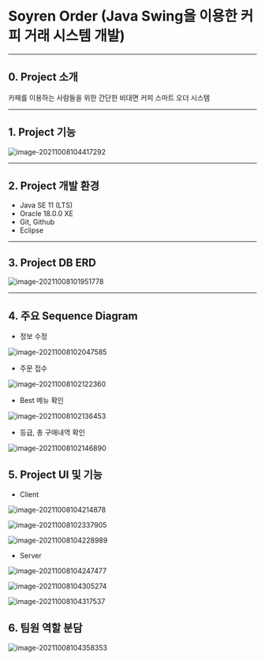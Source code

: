 

# Soyren Order (Java Swing을 이용한 커피 거래 시스템 개발)



------

## 0. Project 소개

카페를 이용하는 사람들을 위한 간단한 비대면 커피 스마트 오더 시스템



------

## 1. Project 기능

![image-20211008104417292](https://github.com/jsj0718/SoyrenOrder/blob/main/README.assets/image-20211008104417292.png)



------

## 2. Project 개발 환경

- Java SE 11 (LTS)
- Oracle 18.0.0 XE
- Git, Github
- Eclipse



------

## 3. Project DB ERD

![image-20211008101951778](https://github.com/jsj0718/SoyrenOrder/blob/master/README.assets/image-20211008101951778.png)

------



## 4. 주요 Sequence Diagram



* 정보 수정

![image-20211008102047585](https://github.com/jsj0718/SoyrenOrder/blob/master/README.assets/image-20211008102047585.png)



* 주문 접수

![image-20211008102122360](https://github.com/jsj0718/SoyrenOrder/blob/master/README.assets/image-20211008102122360.png)



* Best 메뉴 확인

![image-20211008102136453](https://github.com/jsj0718/SoyrenOrder/blob/master/README.assets/image-20211008102136453.png)



* 등급, 총 구매내역 확인

![image-20211008102146890](https://github.com/jsj0718/SoyrenOrder/blob/master/README.assets/image-20211008102146890.png)



## 5. Project UI 및 기능



* Client

![image-20211008104214878](https://github.com/jsj0718/SoyrenOrder/blob/master/README.assets/image-20211008104214878.png)

![image-20211008102337905](https://github.com/jsj0718/SoyrenOrder/blob/master/README.assets/image-20211008102337905.png)

![image-20211008104228989](https://github.com/jsj0718/SoyrenOrder/blob/master/README.assets/image-20211008104228989.png)



* Server

![image-20211008104247477](https://github.com/jsj0718/SoyrenOrder/blob/master/README.assets/image-20211008104247477.png)

![image-20211008104305274](https://github.com/jsj0718/SoyrenOrder/blob/master/README.assets/image-20211008104305274.png)

![image-20211008104317537](https://github.com/jsj0718/SoyrenOrder/blob/master/README.assets/image-20211008104317537.png)



## 6. 팀원 역할 분담

![image-20211008104358353](https://github.com/jsj0718/SoyrenOrder/blob/master/README.assets/image-20211008104358353.png)



